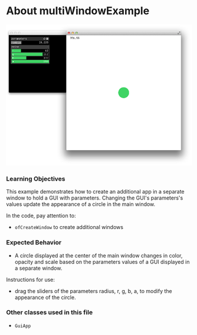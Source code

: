 # About multiWindowExample

![Screenshot of multiWindowExample](multiWindowExample.png)


### Learning Objectives

This example demonstrates how to create an additional app in a separate window to hold a GUI with parameters. Changing the GUI's parameters's values update the appearance of a circle in the main window.

In the code, pay attention to: 

* ```ofCreateWindow``` to create additional windows



### Expected Behavior

* A circle displayed at the center of the main window changes in color, opacity and scale based on the parameters values of a GUI displayed in a separate window.



Instructions for use:

* drag the sliders of the parameters radius, r, g, b, a, to modify the appearance of the circle.

 

### Other classes used in this file

* ```GuiApp```



